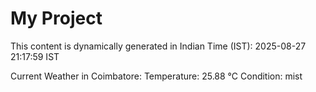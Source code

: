 # My Project

This content is dynamically generated in Indian Time (IST): 2025-08-27 21:17:59 IST


Current Weather in Coimbatore:
Temperature: 25.88 °C
Condition: mist
